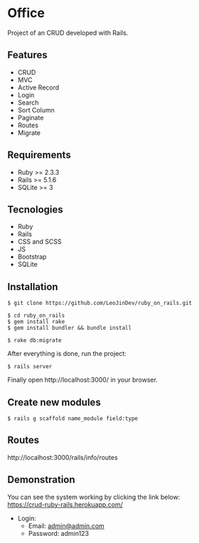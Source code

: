 # Office

Project of an CRUD developed with Rails.

## Features

- CRUD
- MVC
- Active Record
- Login
- Search
- Sort Column
- Paginate
- Routes
- Migrate

## Requirements

- Ruby >= 2.3.3
- Rails >= 5.1.6
- SQLite >= 3

## Tecnologies

- Ruby
- Rails
- CSS and SCSS
- JS
- Bootstrap
- SQLite

## Installation

```
$ git clone https://github.com/LeoJinDev/ruby_on_rails.git

$ cd ruby_on_rails
$ gem install rake
$ gem install bundler && bundle install

$ rake db:migrate
```

After everything is done, run the project:

```
$ rails server
```

Finally open http://localhost:3000/ in your browser.

## Create new modules

```
$ rails g scaffold name_module field:type
```

## Routes

http://localhost:3000/rails/info/routes

## Demonstration

You can see the system working by clicking the link below:<br>
https://crud-ruby-rails.herokuapp.com/

- Login:
    - Email: admin@admin.com
    - Password: admin123

